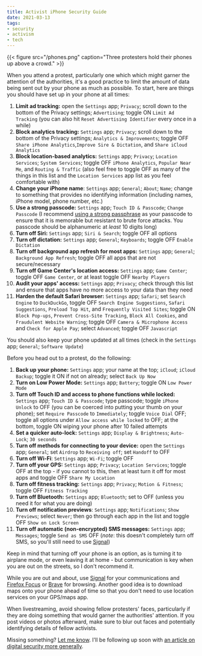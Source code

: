 ```yaml
---
title: Activist iPhone Security Guide
date: 2021-03-13
tags:
- security
- activism
- tech
---
```


{{< figure src="/phones.png" caption="Three protesters hold their phones up above a crowd." >}}

When you attend a protest, particularly one which which might garner the attention of the authorities, it's a good practice to limit the amount of data being sent out by your phone as much as possible. To start, here are things you should have set up in your phone at all times:

1. **Limit ad tracking:** open the `Settings` app; `Privacy`; scroll down to the bottom of the Privacy settings; `Advertising`; toggle ON `Limit Ad Tracking` (you can also hit `Reset Advertising Identifier` every once in a while)
2. **Block analytics tracking:** `Settings` app; `Privacy`; scroll down to the bottom of the Privacy settings; `Analytics & Improvements`; toggle OFF `Share iPhone Analytics`,`Improve Sire & Dictation`, and `Share iCloud Analytics`
3. **Block location-based analytics:** `Settings` app; `Privacy`; `Location Services`; `System Services`; toggle OFF `iPhone Analytics`, `Popular Near Me`, and `Routing & Traffic` (also feel free to toggle OFF as many of the things in this list and the `Location Services` app list as you feel comfortable with)
4. **Change your iPhone name**: `Settings` app; `General`; `About`; `Name`; change to something that provides no identifying information (including names, iPhone model, phone number, etc.)
5. **Use a strong passcode:** `Settings` app; `Touch ID & Passcode`; `Change Passcode` (I recommend [using a strong passphrase](https://www.useapassphrase.com/) as your passcode to ensure that it is memorable but resistant to brute force attacks. You passcode should be alphanumeric at *least* 10 digits long)
6. **Turn off Siri:** `Settings` app; `Siri & Search`; toggle OFF all options
7. **Turn off dictation:** `Settings` app; `General`; `Keyboards`; toggle OFF `Enable Dictation`
8. **Turn off background app refresh for most apps:** `Settings` app; `General`; `Background App Refresh`; toggle OFF all apps that are not secure/necessary
9. **Turn off Game Center's location access:** `Settings` app; `Game Center`; toggle OFF `Game Center`, or at least toggle OFF `Nearby Players`
10. **Audit your apps' access:** `Settings` app; `Privacy`; check through this list and ensure that apps have no more access to your data than they need
11. **Harden  the default Safari browser:** `Settings` app; `Safari`; set `Search Engine` to `DuckDuckGo`, toggle OFF `Search Engine Suggestions`, `Safari Suggestions`, `Preload Top Hit`, and `Frequently Visited Sites`; toggle ON `Block Pop-ups`, `Prevent Cross-Site Tracking`, `Block All Cookies`, and `Fraudulent Website Warning`; toggle OFF `Camera & Microphone Access` and `Check for Apple Pay`; select `Advanced`; toggle OFF `Javascript`

You should also keep your phone updated at all times (check in the `Settings` app; `General`; `Software Update`)

Before you head out to a protest, do the following:

1. **Back up your phone:** `Settings` app; your name at the top; `iCloud`; `iCloud Backup`; toggle it ON if not on already; select `Back Up Now`
2. **Turn on Low Power Mode:** `Settings` app; `Battery`; toggle ON `Low Power Mode`
3. **Turn off Touch ID and access to phone functions while locked:** `Settings` app; `Touch ID & Passcode`; type passcode; toggle `iPhone Unlock` to OFF (you can be coerced into putting your thumb on your phone); set `Require Passcode` to `Immediately`; toggle `Voice Dial` OFF; toggle all options under `Allow access while locked` to OFF; at the bottom, toggle ON wiping your phone after 10 failed attempts
4. **Set a quicker auto-lock:** `Settings` app; `Display & Brightness`; `Auto-Lock`; `30 seconds`
5. **Turn off methods for connecting to your device:** open the `Settings` app; `General`; set `Airdrop` to `Receiving off`; set `Handoff` to OFF
6. **Turn off Wi-Fi**: `Settings` app; `Wi-Fi`; toggle OFF
7. **Turn off your GPS:** `Settings` app; `Privacy`; `Location Services`; toggle OFF at the top - if you cannot to this, then at least turn it off for most apps and toggle OFF `Share My Location`
8. **Turn off fitness tracking:** `Settings` app; `Privacy`; `Motion & Fitness`; toggle OFF `Fitness Tracking`
9. **Turn off Bluetooth:** `Settings` app; `Bluetooth`; set to OFF (unless you need it for what you are doing)
10. **Turn off notification previews**: `Settings` app; `Notifications`; `Show Previews`; select `Never`; then go through each app in the list and toggle OFF `Show on Lock Screen`
11. **Turn off automatic (non-encrypted) SMS messages:** `Settings` app; `Messages`; toggle `Send as SMS` OFF (*note*: this doesn't completely turn off SMS, so you'll still need to use [Signal](https://signal.org/))

Keep in mind that turning off your phone is an option, as is turning it to airplane mode, or even leaving it at home - but communication is key when you are out on the streets, so I don't recommend it.

While you are out and about, use [Signal](https://signal.org/) for your communications and [Firefox Focus](https://apps.apple.com/us/app/firefox-focus-privacy-browser/id1055677337) or [Brave](https://apps.apple.com/us/app/brave-private-web-browser-vpn/id1052879175) for browsing. Another good idea is to download maps onto your phone ahead of time so that you don't need to use location services on your GPS/maps app. 

When livestreaming, avoid showing fellow protesters' faces, particularly if they are doing something that would garner the authorities' attention. If you post videos or photos afterward, make sure to blur out faces and potentially identifying details of fellow activists.

Missing something? [Let me know](https://natehn.com/connect/). I'll be following up soon with [an article on digital security more generally](https://natehn.com/posts/digital-security/).
